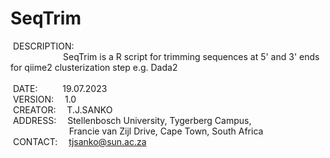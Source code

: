 # SeqTrim
&nbsp;DESCRIPTION:</br>
&emsp;&emsp;&emsp;&emsp;&emsp;&emsp;SeqTrim is a R script for trimming sequences at 5' and 3' ends for qiime2 clusterization step e.g. Dada2<br /></br>
&nbsp;DATE:     19.07.2023<br />
&nbsp;VERSION:  1.0<br />
&nbsp;CREATOR:  T.J.SANKO<br />
&nbsp;ADDRESS:  Stellenbosch University, Tygerberg Campus,<br />
&emsp; &emsp; &emsp; &emsp; &emsp; &nbsp;Francie van Zijl Drive, Cape Town, South Africa<br />
&nbsp;CONTACT:  tjsanko@sun.ac.za<br />
